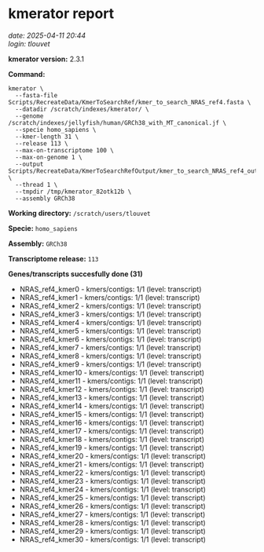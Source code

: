 # kmerator report
*date: 2025-04-11 20:44*  
*login: tlouvet*

**kmerator version:** 2.3.1

**Command:**

```
kmerator \
  --fasta-file Scripts/RecreateData/KmerToSearchRef/kmer_to_search_NRAS_ref4.fasta \
  --datadir /scratch/indexes/kmerator/ \
  --genome /scratch/indexes/jellyfish/human/GRCh38_with_MT_canonical.jf \
  --specie homo_sapiens \
  --kmer-length 31 \
  --release 113 \
  --max-on-transcriptome 100 \
  --max-on-genome 1 \
  --output Scripts/RecreateData/KmerToSearchRefOutput/kmer_to_search_NRAS_ref4_output \
  --thread 1 \
  --tmpdir /tmp/kmerator_82otk12b \
  --assembly GRCh38
```

**Working directory:** `/scratch/users/tlouvet`

**Specie:** `homo_sapiens`

**Assembly:** `GRCh38`

**Transcriptome release:** `113`

**Genes/transcripts succesfully done (31)**

- NRAS_ref4_kmer0 - kmers/contigs: 1/1 (level: transcript)
- NRAS_ref4_kmer1 - kmers/contigs: 1/1 (level: transcript)
- NRAS_ref4_kmer2 - kmers/contigs: 1/1 (level: transcript)
- NRAS_ref4_kmer3 - kmers/contigs: 1/1 (level: transcript)
- NRAS_ref4_kmer4 - kmers/contigs: 1/1 (level: transcript)
- NRAS_ref4_kmer5 - kmers/contigs: 1/1 (level: transcript)
- NRAS_ref4_kmer6 - kmers/contigs: 1/1 (level: transcript)
- NRAS_ref4_kmer7 - kmers/contigs: 1/1 (level: transcript)
- NRAS_ref4_kmer8 - kmers/contigs: 1/1 (level: transcript)
- NRAS_ref4_kmer9 - kmers/contigs: 1/1 (level: transcript)
- NRAS_ref4_kmer10 - kmers/contigs: 1/1 (level: transcript)
- NRAS_ref4_kmer11 - kmers/contigs: 1/1 (level: transcript)
- NRAS_ref4_kmer12 - kmers/contigs: 1/1 (level: transcript)
- NRAS_ref4_kmer13 - kmers/contigs: 1/1 (level: transcript)
- NRAS_ref4_kmer14 - kmers/contigs: 1/1 (level: transcript)
- NRAS_ref4_kmer15 - kmers/contigs: 1/1 (level: transcript)
- NRAS_ref4_kmer16 - kmers/contigs: 1/1 (level: transcript)
- NRAS_ref4_kmer17 - kmers/contigs: 1/1 (level: transcript)
- NRAS_ref4_kmer18 - kmers/contigs: 1/1 (level: transcript)
- NRAS_ref4_kmer19 - kmers/contigs: 1/1 (level: transcript)
- NRAS_ref4_kmer20 - kmers/contigs: 1/1 (level: transcript)
- NRAS_ref4_kmer21 - kmers/contigs: 1/1 (level: transcript)
- NRAS_ref4_kmer22 - kmers/contigs: 1/1 (level: transcript)
- NRAS_ref4_kmer23 - kmers/contigs: 1/1 (level: transcript)
- NRAS_ref4_kmer24 - kmers/contigs: 1/1 (level: transcript)
- NRAS_ref4_kmer25 - kmers/contigs: 1/1 (level: transcript)
- NRAS_ref4_kmer26 - kmers/contigs: 1/1 (level: transcript)
- NRAS_ref4_kmer27 - kmers/contigs: 1/1 (level: transcript)
- NRAS_ref4_kmer28 - kmers/contigs: 1/1 (level: transcript)
- NRAS_ref4_kmer29 - kmers/contigs: 1/1 (level: transcript)
- NRAS_ref4_kmer30 - kmers/contigs: 1/1 (level: transcript)
